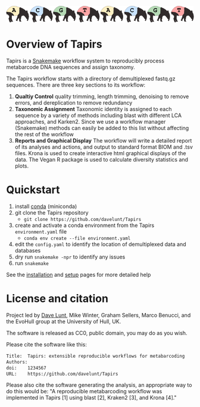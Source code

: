 ![tapirs_logo](./images/tapirs_seq.png)

# Overview of Tapirs

Tapirs is a [Snakemake](snakemake.readthedocs.io) workflow system to reproducibly process metabarcode DNA sequences and assign taxonomy.

The Tapirs workflow starts with a directory of demultiplexed fastq.gz sequences. There are three key sections to its workflow:

1. **Qualtiy Control** quality trimming, length trimming, denoising to remove errors, and dereplication to remove redundancy
2. **Taxonomic Assignment** Taxonomic identity is assigned to each sequence by a variety of methods including blast with different LCA approaches, and Karken2. Since we use a workflow manager (Snakemake) methods can easily be added to this list without affecting the rest of the workflow
3. **Reports and Graphical Display** The workflow will write a detailed report of its analyses and actions, and output to standard format BIOM and .tsv files. Krona is used to create interactive html graphical displays of the data. The Vegan R package is used to calculate diversity statistics and plots.

# Quickstart

1. install [conda](https://docs.conda.io/projects/conda/en/latest/user-guide/install/) (miniconda)
2. git clone the Tapirs repository
    - `git clone https://github.com/davelunt/Tapirs`
3. create and activate a conda environment from the Tapirs `environment.yaml` file
    - `conda env create --file environment.yaml`
4. edit the `config.yaml` to identify the location of demultiplexed data and databases
5. dry run `snakemake -npr` to identify any issues
6. run `snakemake`

See the [installation](How-To-Guide/installation.md) and [setup](How-To-Guide/setup.md) pages for more detailed help

# License and citation

Project led by [Dave Lunt](https://davelunt.net), Mike Winter, Graham Sellers, Marco Benucci, and the EvoHull group at the University of Hull, UK.

The software is released as CC0, public domain, you may do as you wish.

Please cite the software like this:
```
Title:  Tapirs: extensible reproducible workflows for metabarcoding
Authors:
doi:    1234567
URL:    https://github.com/davelunt/Tapirs
```

Please also cite the software generating the analysis, an appropriate way to do this would be: "A reproducible metabarcoding workflow was implemented in Tapirs [1] using blast [2], Kraken2 [3], and Krona [4]."
